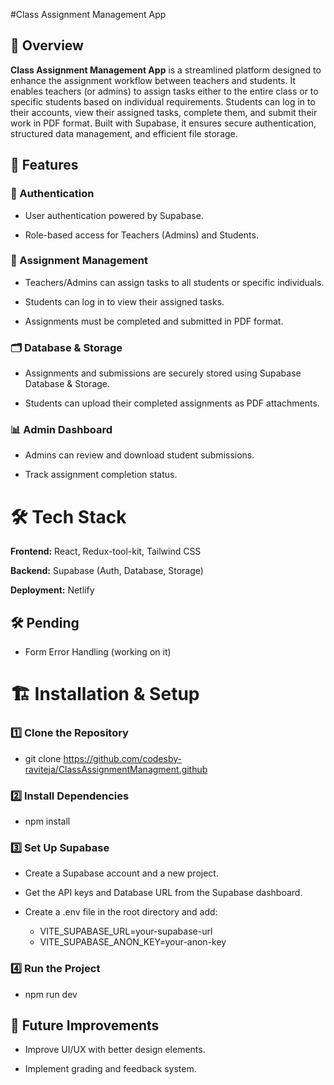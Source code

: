 #Class Assignment Management App

## 📌 Overview

**Class Assignment Management App** is a streamlined platform designed to enhance the assignment workflow between teachers and students. It enables teachers (or admins) to assign tasks either to the entire class or to specific students based on individual requirements. Students can log in to their accounts, view their assigned tasks, complete them, and submit their work in PDF format. Built with Supabase, it ensures secure authentication, structured data management, and efficient file storage.

## 🚀 Features

### 🔑 Authentication

- User authentication powered by Supabase.

- Role-based access for Teachers (Admins) and Students.

### 📂 Assignment Management

- Teachers/Admins can assign tasks to all students or specific individuals.

- Students can log in to view their assigned tasks.

- Assignments must be completed and submitted in PDF format.

### 🗂️ Database & Storage

- Assignments and submissions are securely stored using Supabase Database & Storage.

- Students can upload their completed assignments as PDF attachments.

### 📊 Admin Dashboard

- Admins can review and download student submissions.

- Track assignment completion status.

#  🛠️ Tech Stack

**Frontend:** React, Redux-tool-kit, Tailwind CSS

**Backend:** Supabase (Auth, Database, Storage)

**Deployment:** Netlify 


## 🛠️ Pending
- Form Error Handling (working on it) 

# 🏗️ Installation & Setup
### 1️⃣ Clone the Repository

- git clone https://github.com/codesby-raviteja/ClassAssignmentManagment.github

### 2️⃣ Install Dependencies

- npm install

### 3️⃣ Set Up Supabase

- Create a Supabase account and a new project.

- Get the API keys and Database URL from the Supabase dashboard.

- Create a .env file in the root directory and add:

     - VITE_SUPABASE_URL=your-supabase-url 
     - VITE_SUPABASE_ANON_KEY=your-anon-key

### 4️⃣ Run the Project

- npm run dev

## 📌 Future Improvements

- Improve UI/UX with better design elements.

- Implement grading and feedback system.


